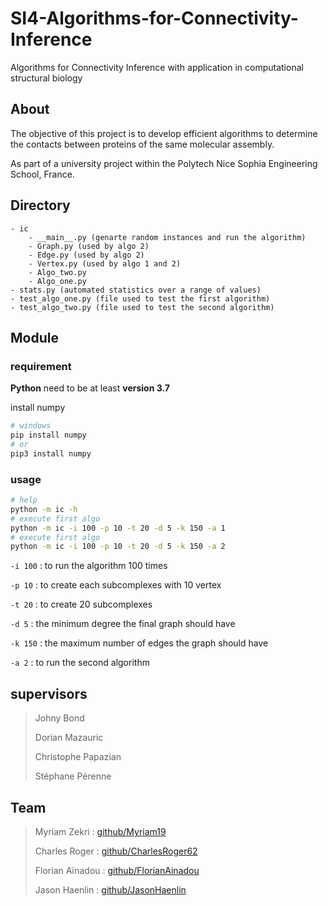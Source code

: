 # SI4-Algorithms-for-Connectivity-Inference

Algorithms for Connectivity Inference with application in computational structural biology

## About

The objective of this project is to develop efficient algorithms to determine the contacts between proteins of the same molecular assembly.

As part of a university project within the Polytech Nice Sophia Engineering School, France.

## Directory

    - ic
        - __main__.py (genarte random instances and run the algorithm)
        - Graph.py (used by algo 2)
        - Edge.py (used by algo 2)
        - Vertex.py (used by algo 1 and 2)
        - Algo_two.py
        - Algo_one.py
    - stats.py (automated statistics over a range of values)
    - test_algo_one.py (file used to test the first algorithm)
    - test_algo_two.py (file used to test the second algorithm)

## Module

### requirement

**Python** need to be at least **version 3.7**

install numpy

```bash
# windows
pip install numpy
# or
pip3 install numpy
```

### usage

```bash
# help
python -m ic -h
# execute first algo
python -m ic -i 100 -p 10 -t 20 -d 5 -k 150 -a 1
# execute first algo
python -m ic -i 100 -p 10 -t 20 -d 5 -k 150 -a 2
```

`-i 100` : to run the algorithm 100 times

`-p 10` : to create each subcomplexes with 10 vertex

`-t 20` : to create 20 subcomplexes

`-d 5` : the minimum degree the final graph should have

`-k 150` : the maximum number of edges the graph should have

`-a 2` : to run the second algorithm

## supervisors

>Johny Bond
>
>Dorian Mazauric
>
>Christophe Papazian
>
>Stéphane Pérenne

## Team

>Myriam Zekri : [github/Myriam19](https://github.com/Myriam19)
>
>Charles Roger : [github/CharlesRoger62](https://github.com/CharlesRoger62)
>
>Florian Aïnadou : [github/FlorianAinadou](https://github.com/FlorianAinadou)
>
>Jason Haenlin : [github/JasonHaenlin](https://github.com/JasonHaenlin)
